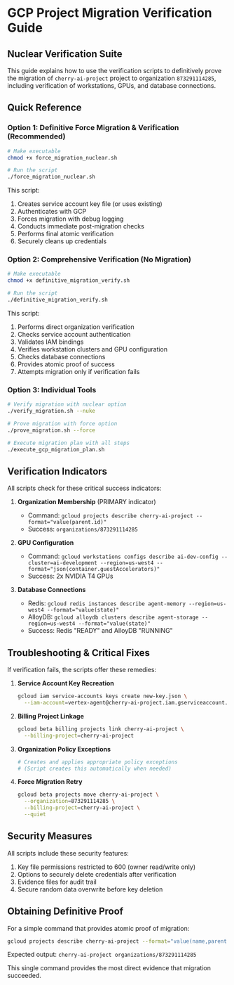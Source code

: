 # GCP Project Migration Verification Guide

## Nuclear Verification Suite

This guide explains how to use the verification scripts to definitively prove the migration of `cherry-ai-project` project to organization `873291114285`, including verification of workstations, GPUs, and database connections.

## Quick Reference

### Option 1: Definitive Force Migration & Verification (Recommended)

```bash
# Make executable
chmod +x force_migration_nuclear.sh

# Run the script
./force_migration_nuclear.sh
```

This script:
1. Creates service account key file (or uses existing)
2. Authenticates with GCP
3. Forces migration with debug logging
4. Conducts immediate post-migration checks
5. Performs final atomic verification
6. Securely cleans up credentials

### Option 2: Comprehensive Verification (No Migration)

```bash
# Make executable
chmod +x definitive_migration_verify.sh

# Run the script
./definitive_migration_verify.sh
```

This script:
1. Performs direct organization verification
2. Checks service account authentication
3. Validates IAM bindings
4. Verifies workstation clusters and GPU configuration
5. Checks database connections
6. Provides atomic proof of success
7. Attempts migration only if verification fails

### Option 3: Individual Tools

```bash
# Verify migration with nuclear option
./verify_migration.sh --nuke

# Prove migration with force option
./prove_migration.sh --force

# Execute migration plan with all steps
./execute_gcp_migration_plan.sh
```

## Verification Indicators

All scripts check for these critical success indicators:

1. **Organization Membership** (PRIMARY indicator)
   - Command: `gcloud projects describe cherry-ai-project --format="value(parent.id)"`
   - Success: `organizations/873291114285`

2. **GPU Configuration**
   - Command: `gcloud workstations configs describe ai-dev-config --cluster=ai-development --region=us-west4 --format="json(container.guestAccelerators)"`
   - Success: 2x NVIDIA T4 GPUs 

3. **Database Connections**
   - Redis: `gcloud redis instances describe agent-memory --region=us-west4 --format="value(state)"`
   - AlloyDB: `gcloud alloydb clusters describe agent-storage --region=us-west4 --format="value(state)"`
   - Success: Redis "READY" and AlloyDB "RUNNING"

## Troubleshooting & Critical Fixes

If verification fails, the scripts offer these remedies:

1. **Service Account Key Recreation**
   ```bash
   gcloud iam service-accounts keys create new-key.json \
     --iam-account=vertex-agent@cherry-ai-project.iam.gserviceaccount.com
   ```

2. **Billing Project Linkage**
   ```bash
   gcloud beta billing projects link cherry-ai-project \
     --billing-project=cherry-ai-project
   ```

3. **Organization Policy Exceptions**
   ```bash
   # Creates and applies appropriate policy exceptions
   # (Script creates this automatically when needed)
   ```

4. **Force Migration Retry**
   ```bash
   gcloud beta projects move cherry-ai-project \
     --organization=873291114285 \
     --billing-project=cherry-ai-project \
     --quiet
   ```

## Security Measures

All scripts include these security features:

1. Key file permissions restricted to 600 (owner read/write only)
2. Options to securely delete credentials after verification
3. Evidence files for audit trail
4. Secure random data overwrite before key deletion

## Obtaining Definitive Proof

For a simple command that provides atomic proof of migration:

```bash
gcloud projects describe cherry-ai-project --format="value(name,parent.id)"
```

Expected output: `cherry-ai-project organizations/873291114285`

This single command provides the most direct evidence that migration succeeded.
